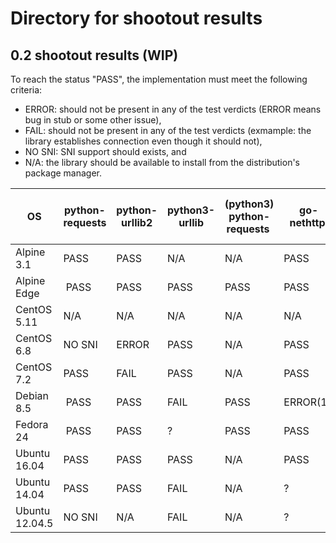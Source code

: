 # Directory for shootout results

## 0.2 shootout results (WIP)

To reach the status "PASS", the implementation must meet the following criteria:

<!-- markdownlint-disable MD013 -->

* ERROR: should not be present in any of the test verdicts
  (ERROR means bug in stub or some other issue),
* FAIL: should not be present in any of the test verdicts
  (exmample: the library establishes connection even though it should not),
* NO SNI:  SNI support should exists, and
* N/A: the library should be available to install from the distribution's
  package manager.

| OS         | python-requests | python-urllib2 | python3-urllib | (python3) python-requests | go-nethttp   | java-https | java-net | php-file-get-contents  |
|---------- | --------------- | -------------- | -------------- | --------------------------| ------------ | ---------- | ---------|------------------------|
|Alpine 3.1  | PASS            | PASS           | N/A            | N/A                       | PASS         | ERROR(2)   | ?        | NO SNI |
|Alpine Edge | PASS            | PASS           | PASS           | PASS                      | PASS         | PASS       | PASS     | NO SNI |
|CentOS 5.11 | N/A             | N/A            | N/A            | N/A                       | N/A          | N/A        | N/A      | N/A    |
|CentOS 6.8  | NO SNI          | ERROR          | PASS           | N/A                       | PASS         | ERROR(1)   | ERROR(1) | NO SNI |
|CentOS 7.2  | PASS            | FAIL           | PASS           | N/A                       | PASS         | ERROR(1)   | ERROR(1) | NO SNI |
|Debian 8.5  | PASS            | PASS           | FAIL           | PASS                      | ERROR(1)     | ERROR(1)   | ERROR(1) | PASS   |
|Fedora 24   | PASS            | PASS           | ?              | PASS                      | PASS         | PASS       | PASS     | PASS   |
|Ubuntu 16.04| PASS            | PASS           | PASS           | N/A                       | PASS         | PASS       | PASS     | PASS   |
|Ubuntu 14.04| PASS            | PASS           | FAIL           | N/A                       | ?            | PASS       | PASS     | N/A    |
|Ubuntu 12.04.5| NO SNI        | N/A            | FAIL           | N/A                       | ?            | ERROR      | ERROR    | N/A    |
